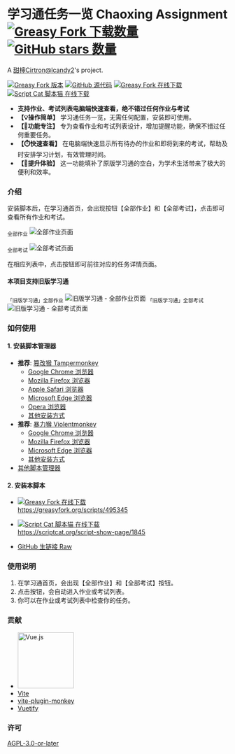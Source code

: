 # 学习通任务一览 Chaoxing Assignment <a href="https://greasyfork.org/scripts/495345" title="前往 Greasy Fork 下载"><img alt="Greasy Fork 下载数量" src="https://img.shields.io/greasyfork/dt/495345?label=%E4%B8%8B%E8%BD%BD"></a> <a href="https://github.com/lcandy2/user.js" target="_blank"><img alt="GitHub stars 数量" src="https://img.shields.io/github/stars/lcandy2?label=%E5%96%9C%E6%AC%A2%E5%B0%B1star%E5%90%A7"></a>

A [甜檸Cirtron@lcandy2](https://github.com/lcandy2)'s project.

<a href="https://greasyfork.org/scripts/495345"><img alt="Greasy Fork 版本" src="https://img.shields.io/greasyfork/v/495345?label=%E7%89%88%E6%9C%AC&link=https%3A%2F%2Fgreasyfork.org%2Fscripts%2F495345"></a>&nbsp;<a href="https://github.com/lcandy2/user.js/tree/main/websites/chaoxing.com/chaoxing-assignment"><img alt="GitHub 源代码" src="https://img.shields.io/badge/%E6%BA%90%E4%BB%A3%E7%A0%81-GitHub-4078c0?logo=github&link=https%3A%2F%2Fgithub.com%2Flcandy2%2Fuser.js%2Ftree%2Fmain%2Fwebsites%2Fchaoxing.com%2Fchaoxing-assignment"></a>&nbsp;<a href="https://greasyfork.org/scripts/495345"><img alt="Greasy Fork 在线下载" src="https://img.shields.io/badge/%E5%9C%A8%E7%BA%BF%E4%B8%8B%E8%BD%BD-Greasy_Fork-rgb(153%2C0%2C0)?logo=greasyfork&link=https%3A%2F%2Fgreasyfork.org%2Fscripts%2F495345"></a>&nbsp;<a href="https://scriptcat.org/script-show-page/1845/"><img alt="Script Cat 脚本猫 在线下载" src="https://img.shields.io/badge/%E5%9C%A8%E7%BA%BF%E4%B8%8B%E8%BD%BD-Script_Cat_%E8%84%9A%E6%9C%AC%E7%8C%AB-4793d7?logo=gnuicecat&link=https%3A%2F%2Fscriptcat.org%2Fscript-show-page%2F1845%2F"></a>

- **支持作业、考试列表电脑端快速查看，绝不错过任何作业与考试**
- **【💡操作简单】** 学习通任务一览，无需任何配置，安装即可使用。
- **【📅功能专注】** 专为查看作业和考试列表设计，增加提醒功能，确保不错过任何重要任务。
- **【⏱️快速查看】** 在电脑端快速显示所有待办的作业和即将到来的考试，帮助及时安排学习计划，有效管理时间。
- **【🚀提升体验】** 这一功能填补了原版学习通的空白，为学术生活带来了极大的便利和效率。

### 介绍

安装脚本后，在学习通首页，会出现按钮【全部作业】和【全部考试】，点击即可查看所有作业和考试。

<sub>全部作业</sub>
![全部作业页面](https://scriptcat.org/api/v2/resource/image/MnLHlqm8TaL0qrIt)

<sub>全部考试</sub>
![全部考试页面](https://scriptcat.org/api/v2/resource/image/TGCiI0m1BLycEqFI)

在相应列表中，点击按钮即可前往对应的任务详情页面。

#### 本项目支持旧版学习通

<sub>「旧版学习通」全部作业</sub>
![旧版学习通 - 全部作业页面](https://scriptcat.org/api/v2/resource/image/WQKSXcbIG4kOXF6d)
<sub>「旧版学习通」全部考试</sub>
![旧版学习通 - 全部考试页面](https://scriptcat.org/api/v2/resource/image/EutLnTUPiKOLCGKG)

### 如何使用

#### 1. 安装脚本管理器

- **推荐**: [篡改猴 Tampermonkey](https://www.tampermonkey.net/)
  - [Google Chrome 浏览器](https://chrome.google.com/webstore/detail/tampermonkey/dhdgffkkebhmkfjojejmpbldmpobfkfo)
  - [Mozilla Firefox 浏览器](https://addons.mozilla.org/firefox/addon/tampermonkey/)
  - [Apple Safari 浏览器](https://apps.apple.com/app/tampermonkey/id1482490089?mt=12)
  - [Microsoft Edge 浏览器](https://microsoftedge.microsoft.com/addons/detail/iikmkjmpaadaobahmlepeloendndfphd)
  - [Opera 浏览器](https://addons.opera.com/extensions/details/tampermonkey-beta/)
  - [其他安装方式](https://www.tampermonkey.net/)
- **推荐**: [暴力猴 Violentmonkey](https://violentmonkey.github.io/)
  - [Google Chrome 浏览器](https://chrome.google.com/webstore/detail/violentmonkey/jinjaccalgkegednnccohejagnlnfdag)
  - [Mozilla Firefox 浏览器](https://addons.mozilla.org/firefox/addon/violentmonkey/)
  - [Microsoft Edge 浏览器](https://microsoftedge.microsoft.com/addons/detail/eeagobfjdenkkddmbclomhiblgggliao)
  - [其他安装方式](https://violentmonkey.github.io/get-it/)
- [其他脚本管理器](https://greasyfork.org/help/installing-user-scripts)

#### 2. 安装本脚本

- <a href="https://greasyfork.org/scripts/495345"><img alt="Greasy Fork 在线下载" src="https://img.shields.io/badge/%E5%9C%A8%E7%BA%BF%E4%B8%8B%E8%BD%BD-Greasy_Fork-rgb(153%2C0%2C0)?logo=greasyfork&link=https%3A%2F%2Fgreasyfork.org%2Fscripts%2F495345"><br>https://greasyfork.org/scripts/495345</a>

- <a href="https://scriptcat.org/script-show-page/1845/"><img alt="Script Cat 脚本猫 在线下载" src="https://img.shields.io/badge/%E5%9C%A8%E7%BA%BF%E4%B8%8B%E8%BD%BD-Script_Cat_%E8%84%9A%E6%9C%AC%E7%8C%AB-4793d7?logo=gnuicecat&link=https%3A%2F%2Fscriptcat.org%2Fscript-show-page%2F1845%2F"><br>https://scriptcat.org/script-show-page/1845</a>

- [GitHub 生链接 Raw](https://github.com/lcandy2/user.js/raw/main/websites/chaoxing.com/chaoxing-assignment/chaoxing-assignment.user.js)

### 使用说明

1. 在学习通首页，会出现【全部作业】和【全部考试】按钮。
2. 点击按钮，会自动进入作业或考试列表。
3. 你可以在作业或考试列表中检查你的任务。

### 贡献

- [<img alt="Vue.js" src="https://vuejs.org/logo-uwu.png" height="128">](https://vuejs.org/?uwu=true)
- [Vite](https://vite.dev/)
- [vite-plugin-monkey](https://github.com/lisonge/vite-plugin-monkey)
- [Vuetify](https://vuetifyjs.com)

### 许可

[AGPL-3.0-or-later](https://spdx.org/licenses/AGPL-3.0-or-later.html)
